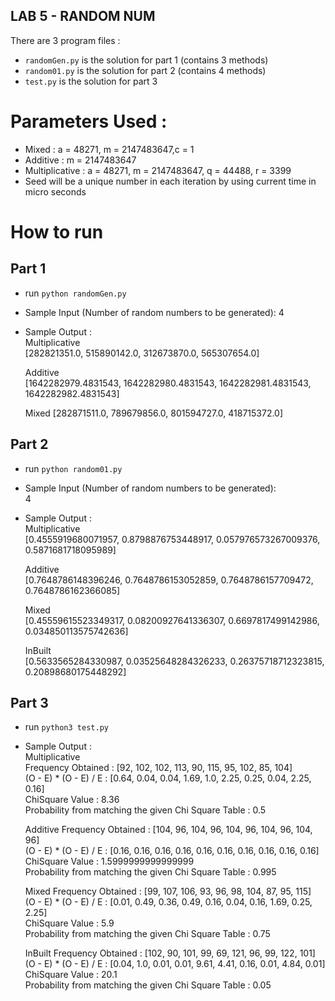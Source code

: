 ## LAB 5  - RANDOM NUM
There are 3 program files : 
- `randomGen.py` is the solution for part 1  (contains 3 methods)
- `random01.py` is the solution for part 2 (contains 4 methods)
- `test.py` is the solution for part 3

# Parameters Used : 
   - Mixed : a = 48271, m = 2147483647,c = 1
   - Additive : m = 2147483647
   - Multiplicative : a = 48271, m = 2147483647, q = 44488, r = 3399
   - Seed will be a unique number in each iteration by using current time in micro seconds

# How to run

## Part 1
- run `python randomGen.py`
- Sample Input (Number of random numbers to be generated):
    4
- Sample Output :  
    Multiplicative  
    [282821351.0, 515890142.0, 312673870.0, 565307654.0]  
   
    Additive  
    [1642282979.4831543, 1642282980.4831543, 1642282981.4831543, 1642282982.4831543]  

    Mixed
    [282871511.0, 789679856.0, 801594727.0, 418715372.0]  

## Part 2
- run `python random01.py`
- Sample Input (Number of random numbers to be generated):  
    4
- Sample Output :  
    Multiplicative  
    [0.4555919680071957, 0.8798876753448917, 0.057976573267009376, 0.5871681718095989]  

    Additive  
    [0.7648786148396246, 0.7648786153052859, 0.7648786157709472, 0.7648786162366085]  

    Mixed  
    [0.45559615523349317, 0.08200927641336307, 0.6697817499142986, 0.034850113575742636]  

    InBuilt  
    [0.5633565284330987, 0.03525648284326233, 0.26375718712323815, 0.20898680175448292]  

## Part 3
- run `python3 test.py`
- Sample Output :   
    Multiplicative  
    Frequency Obtained : [92, 102, 102, 113, 90, 115, 95, 102, 85, 104]  
    (O - E) * (O - E) / E : [0.64, 0.04, 0.04, 1.69, 1.0, 2.25, 0.25, 0.04, 2.25, 0.16]  
    ChiSquare Value : 8.36  
    Probability from matching the given Chi Square Table : 0.5  

    Additive
    Frequency Obtained : [104, 96, 104, 96, 104, 96, 104, 96, 104, 96]  
    (O - E) * (O - E) / E : [0.16, 0.16, 0.16, 0.16, 0.16, 0.16, 0.16, 0.16, 0.16, 0.16]  
    ChiSquare Value : 1.5999999999999999  
    Probability from matching the given Chi Square Table : 0.995  

    Mixed
    Frequency Obtained : [99, 107, 106, 93, 96, 98, 104, 87, 95, 115]  
    (O - E) * (O - E) / E : [0.01, 0.49, 0.36, 0.49, 0.16, 0.04, 0.16, 1.69, 0.25, 2.25]  
    ChiSquare Value : 5.9  
    Probability from matching the given Chi Square Table : 0.75  

    InBuilt
    Frequency Obtained : [102, 90, 101, 99, 69, 121, 96, 99, 122, 101]  
    (O - E) * (O - E) / E : [0.04, 1.0, 0.01, 0.01, 9.61, 4.41, 0.16, 0.01, 4.84, 0.01]   
    ChiSquare Value : 20.1  
    Probability from matching the given Chi Square Table : 0.05  

